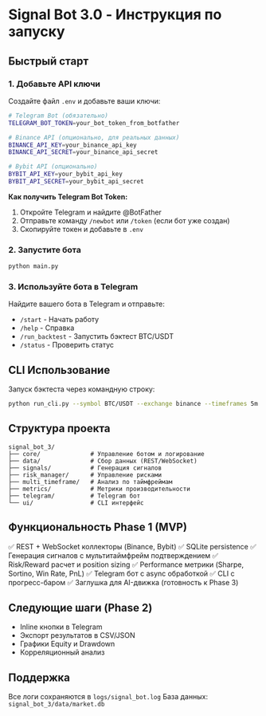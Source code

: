 # Signal Bot 3.0 - Инструкция по запуску

## Быстрый старт

### 1. Добавьте API ключи

Создайте файл `.env` и добавьте ваши ключи:

```bash
# Telegram Bot (обязательно)
TELEGRAM_BOT_TOKEN=your_bot_token_from_botfather

# Binance API (опционально, для реальных данных)
BINANCE_API_KEY=your_binance_api_key
BINANCE_API_SECRET=your_binance_api_secret

# Bybit API (опционально)
BYBIT_API_KEY=your_bybit_api_key
BYBIT_API_SECRET=your_bybit_api_secret
```

**Как получить Telegram Bot Token:**
1. Откройте Telegram и найдите @BotFather
2. Отправьте команду `/newbot` или `/token` (если бот уже создан)
3. Скопируйте токен и добавьте в `.env`

### 2. Запустите бота

```bash
python main.py
```

### 3. Используйте бота в Telegram

Найдите вашего бота в Telegram и отправьте:
- `/start` - Начать работу
- `/help` - Справка
- `/run_backtest` - Запустить бэктест BTC/USDT
- `/status` - Проверить статус

## CLI Использование

Запуск бэктеста через командную строку:

```bash
python run_cli.py --symbol BTC/USDT --exchange binance --timeframes 5m 15m 1h 4h --limit 100
```

## Структура проекта

```
signal_bot_3/
├── core/              # Управление ботом и логирование
├── data/              # Сбор данных (REST/WebSocket)
├── signals/           # Генерация сигналов
├── risk_manager/      # Управление рисками
├── multi_timeframe/   # Анализ по таймфреймам
├── metrics/           # Метрики производительности
├── telegram/          # Telegram бот
└── ui/                # CLI интерфейс
```

## Функциональность Phase 1 (MVP)

✅ REST + WebSocket коллекторы (Binance, Bybit)
✅ SQLite persistence
✅ Генерация сигналов с мультитаймфрейм подтверждением
✅ Risk/Reward расчет и position sizing
✅ Performance метрики (Sharpe, Sortino, Win Rate, PnL)
✅ Telegram бот с async обработкой
✅ CLI с прогресс-баром
✅ Заглушка для AI-движка (готовность к Phase 3)

## Следующие шаги (Phase 2)

- Inline кнопки в Telegram
- Экспорт результатов в CSV/JSON
- Графики Equity и Drawdown
- Корреляционный анализ

## Поддержка

Все логи сохраняются в `logs/signal_bot.log`
База данных: `signal_bot_3/data/market.db`
